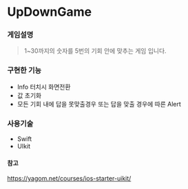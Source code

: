 # UpDownGame

### 게임설명
> 1~30까지의 숫자를 5번의 기회 안에 맞추는 게임 입니다. 

### 구현한 기능 
- Info 터치시 화면전환
- 값 초기화
- 모든 기회 내에 답을 못맞출경우 또는 답을 맞출 경우에 따른 Alert 


### 사용기술
- Swift
- UIkit

#### 참고 
https://yagom.net/courses/ios-starter-uikit/
